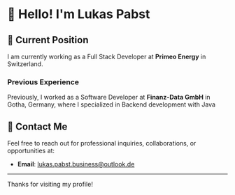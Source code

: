 # 👋 Hello! I'm Lukas Pabst

## 💼 Current Position
I am currently working as a Full Stack Developer at **Primeo Energy** in Switzerland.

### Previous Experience
Previously, I worked as a Software Developer at **Finanz-Data GmbH** in Gotha, Germany, where I specialized in Backend development with Java

## 📧 Contact Me
Feel free to reach out for professional inquiries, collaborations, or opportunities at:

- **Email**: [lukas.pabst.business@outlook.de](mailto:lukas.pabst.business@outlook.de)
---
Thanks for visiting my profile!
